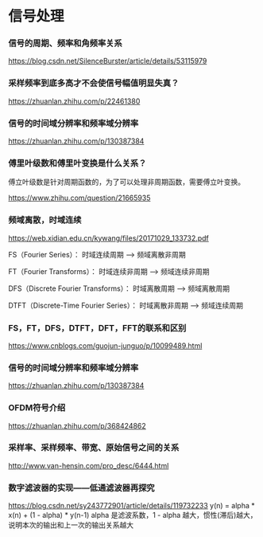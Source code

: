 # 信号处理

### 信号的周期、频率和角频率关系
https://blog.csdn.net/SilenceBurster/article/details/53115979

### 采样频率到底多高才不会使信号幅值明显失真？
https://zhuanlan.zhihu.com/p/22461380

### 信号的时间域分辨率和频率域分辨率
https://zhuanlan.zhihu.com/p/130387384

### 傅里叶级数和傅里叶变换是什么关系？
傅立叶级数是针对周期函数的，为了可以处理非周期函数，需要傅立叶变换。

https://www.zhihu.com/question/21665935

### 频域离散，时域连续
https://web.xidian.edu.cn/kywang/files/20171029_133732.pdf

FS（Fourier Series）： 时域连续周期 --> 频域离散非周期

FT（Fourier Transforms）： 时域连续非周期 --> 频域连续非周期

DFS（Discrete Fourier Transforms）： 时域离散周期 --> 频域离散周期

DTFT（Discrete-Time Fourier Series）： 时域离散非周期 --> 频域连续周期

### FS，FT，DFS，DTFT，DFT，FFT的联系和区别
https://www.cnblogs.com/guojun-junguo/p/10099489.html

### 信号的时间域分辨率和频率域分辨率
https://zhuanlan.zhihu.com/p/130387384

### OFDM符号介绍
https://zhuanlan.zhihu.com/p/368424862

### 采样率、采样频率、带宽、原始信号之间的关系
http://www.van-hensin.com/pro_desc/6444.html

### 数字滤波器的实现——低通滤波器再探究
https://blog.csdn.net/sy243772901/article/details/119732233
y(n) = alpha * x(n) + (1 - alpha) * y(n-1)
alpha 是滤波系数，1 - alpha 越大，惯性(滞后)越大，说明本次的输出和上一次的输出关系越大















